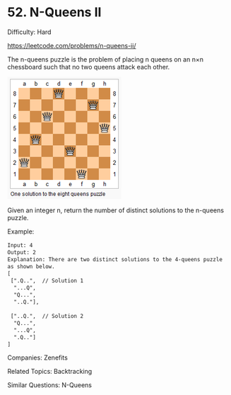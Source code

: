 # 52. N-Queens II

Difficulty: Hard

https://leetcode.com/problems/n-queens-ii/

The n-queens puzzle is the problem of placing n queens on an n×n chessboard such that no two queens attack each other.

![alt text](8-queens.png)

Given an integer n, return the number of distinct solutions to the n-queens puzzle.

Example:
```
Input: 4
Output: 2
Explanation: There are two distinct solutions to the 4-queens puzzle as shown below.
[
 [".Q..",  // Solution 1
  "...Q",
  "Q...",
  "..Q."],

 ["..Q.",  // Solution 2
  "Q...",
  "...Q",
  ".Q.."]
]
```

Companies: Zenefits

Related Topics: Backtracking

Similar Questions: N-Queens

